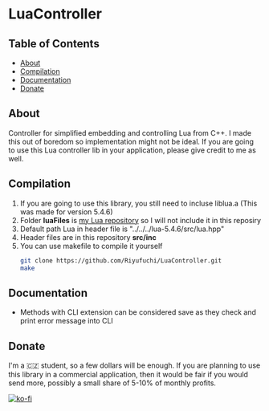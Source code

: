 # LuaController

## Table of Contents

- [About](#about)
- [Compilation](#compilation)
- [Documentation](#documentation)
- [Donate](#donate)

## About

Controller for simplified embedding and controlling Lua from C++. I made this out of boredom so implementation might not be ideal. If you are going to use this Lua controller lib in your application, please give credit to me as well.

## Compilation

1. If you are going to use this library, you still need to incluse liblua.a (This was made for version 5.4.6)
2. Folder **luaFiles** is [my Lua repository](https://github.com/Riyufuchi/Trying-out-Lua) so I will not include it in this reposiry
3. Default path Lua in header file is "../../../lua-5.4.6/src/lua.hpp"
4. Header files are in this repository **src/inc**
5. You can use makefile to compile it yourself
   ```bash
   git clone https://github.com/Riyufuchi/LuaController.git
   make
   ```

## Documentation

- Methods with CLI extension can be considered save as they check and print error message into CLI

## Donate

I'm a 🇨🇿 student, so a few dollars will be enough. If you are planning to use this library in a commercial application, then it would be fair if you would send more, possibly a small share of 5-10% of monthly profits.

[![ko-fi](https://ko-fi.com/img/githubbutton_sm.svg)](https://ko-fi.com/P5P11WTFL)
